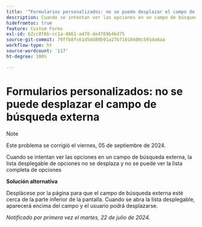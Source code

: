 ```yaml
---
title: '“Formularios personalizados: no se puede desplazar el campo de búsqueda externa”'
description: Cuando se intentan ver las opciones en un campo de búsqueda externa, la lista desplegable de opciones no se desplaza y no se puede ver la lista completa de opciones
hidefromtoc: true
feature: Custom Forms
exl-id: 62cc8f6b-cc1a-4861-a470-de4769b46d75
source-git-commit: 79ffb8fc61d5dd80b91a27b71018400c591da6aa
workflow-type: ht
source-wordcount: '117'
ht-degree: 100%

---
```


# Formularios personalizados: no se puede desplazar el campo de búsqueda externa

>[!NOTE]
>
>Este problema se corrigió el viernes, 05 de septiembre de 2024.

Cuando se intentan ver las opciones en un campo de búsqueda externa, la lista desplegable de opciones no se desplaza y no se puede ver la lista completa de opciones

**Solución alternativa**

Desplácese por la página para que el campo de búsqueda externa esté cerca de la parte inferior de la pantalla. Cuando se abra la lista desplegable, aparecerá encima del campo y el usuario podrá desplazarse.

_Notificado por primera vez el martes, 22 de julio de 2024._
